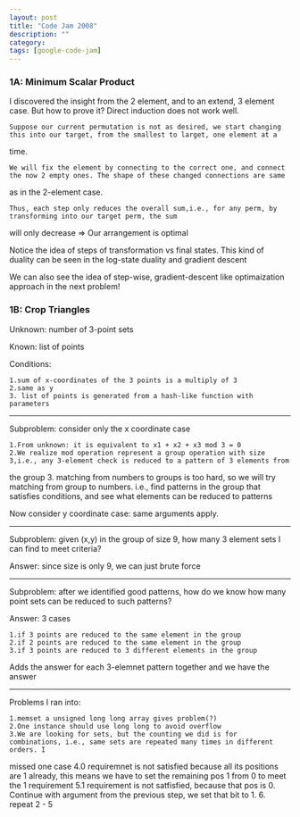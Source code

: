 ```yaml
---
layout: post
title: "Code Jam 2008" 
description: ""
category: 
tags: [google-code-jam]
---
```


### 1A: Minimum Scalar Product

I discovered the insight from the 2 element, and to an extend, 3 element case. But how to prove it? Direct induction does not work well.

    Suppose our current permutation is not as desired, we start changing this into our target, from the smallest to larget, one element at a
time. 

    We will fix the element by connecting to the correct one, and connect the now 2 empty ones. The shape of these changed connections are same
as in the 2-element case. 

    Thus, each step only reduces the overall sum,i.e., for any perm, by transforming into our target perm, the sum
will only decrease => Our arrangement is optimal

Notice the idea of steps of transformation vs final states. This kind of duality can be seen in the log-state duality and gradient descent

We can also see the idea of step-wise, gradient-descent like optimaization approach in the next problem!

### 1B: Crop Triangles

Unknown: number of 3-point sets

Known: list of points

Conditions:

    1.sum of x-coordinates of the 3 points is a multiply of 3
    2.same as y
    3. list of points is generated from a hash-like function with parameters

------

Subproblem: consider only the x coordinate case

    1.From unknown: it is equivalent to x1 + x2 + x3 mod 3 = 0
    2.We realize mod operation represent a group operation with size 3,i.e., any 3-element check is reduced to a pattern of 3 elements from
the group
    3. matching from numbers to groups is too hard, so we will try matching from group to numbers. i.e., find patterns in the group that
satisfies conditions, and see what elements can be reduced to patterns

Now consider y coordinate case: same arguments apply.

------

Subproblem: given (x,y) in the group of size 9, how many 3 element sets I can find to meet criteria?

Answer: since size is only 9, we can just brute force

------

Subproblem: after we identified good patterns, how do we know how many point sets can be reduced to such patterns?

Answer: 3 cases 

    1.if 3 points are reduced to the same element in the group
    2.if 2 points are reduced to the same element in the group
    3.if 3 points are reduced to 3 different elements in the group
    
Adds the answer for each 3-elemnet pattern together and we have the answer


------

Problems I ran into:

    1.memset a unsigned long long array gives problem(?)
    2.One instance should use long long to avoid overflow
    3.We are looking for sets, but the counting we did is for combinations, i.e., same sets are repeated many times in different orders. I
missed one case
    4.0 requiremnet is not satisfied because all its positions are 1 already, this means we have to set the remaining pos 1 from 0 to meet the 1
requirement
    5.1 requirement is not satfisfied, because that pos is 0. Continue with argument from the previous step, we set that bit to 1. 
    6. repeat 2 - 5

